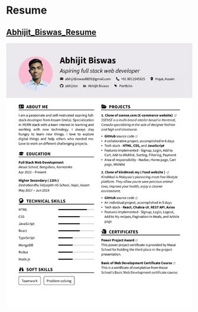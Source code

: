 # Resume

## [Abhijit_Biswas_Resume](Abhijit_Biswas_Resume.pdf)

![Abhijit_Biswas_Resume](Abhijit_Biswas_Resume.png)
